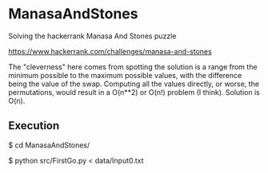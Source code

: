 # ManasaAndStones

Solving the hackerrank Manasa And Stones puzzle

https://www.hackerrank.com/challenges/manasa-and-stones

The "cleverness" here comes from spotting the solution is a range from the minimum possible to the maximum possible values,
with the difference being the value of the swap. Computing all the values directly, or worse, the permutations, would 
result in a O(n**2) or O(n!) problem (I think). Solution is O(n).

## Execution

$ cd ManasaAndStones/

$ python src/FirstGo.py < data/Input0.txt
